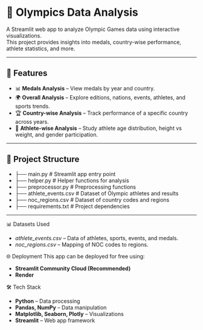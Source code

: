 # 🏅 Olympics Data Analysis

A Streamlit web app to analyze Olympic Games data using interactive visualizations.  
This project provides insights into medals, country-wise performance, athlete statistics, and more.

---

## 🚀 Features
- 📊 **Medals Analysis** – View medals by year and country.
- 🌍 **Overall Analysis** – Explore editions, nations, events, athletes, and sports trends.
- 🏆 **Country-wise Analysis** – Track performance of a specific country across years.
- 👤 **Athlete-wise Analysis** – Study athlete age distribution, height vs weight, and gender participation.

---

## 📂 Project Structure
- ├── main.py # Streamlit app entry point
- ├── helper.py # Helper functions for analysis
- ├── preprocessor.py # Preprocessing functions
- ├── athlete_events.csv # Dataset of Olympic athletes and results
- ├── noc_regions.csv # Dataset of country codes and regions
- ├── requirements.txt # Project dependencies

---

📊 Datasets Used
- *athlete_events.csv* – Data of athletes, sports, events, and medals.
- *noc_regions.csv* – Mapping of NOC codes to regions.

🌐 Deployment
This app can be deployed for free using:
- **Streamlit Community Cloud (Recommended)**
- **Render**

🛠️ Tech Stack
- **Python** – Data processing
- **Pandas, NumPy** – Data manipulation
- **Matplotlib, Seaborn, Plotly** – Visualizations
- **Streamlit** – Web app framework


